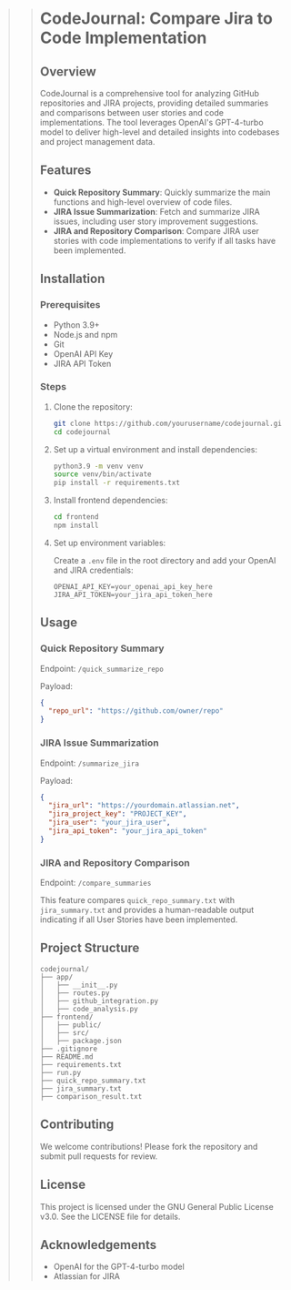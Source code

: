 >> # CodeJournal: Compare Jira to Code Implementation
>> 
>> ## Overview
>> 
>> CodeJournal is a comprehensive tool for analyzing GitHub repositories and JIRA projects, providing detailed summaries and comparisons between user stories and code implementations. The tool leverages OpenAI's GPT-4-turbo model to deliver high-level and detailed insights into codebases and project management data.
>> 
>> ## Features
>> 
>> - **Quick Repository Summary**: Quickly summarize the main functions and high-level overview of code files.
>> - **JIRA Issue Summarization**: Fetch and summarize JIRA issues, including user story improvement suggestions.
>> - **JIRA and Repository Comparison**: Compare JIRA user stories with code implementations to verify if all tasks have been implemented.
>> 
>> ## Installation
>> 
>> ### Prerequisites
>> 
>> - Python 3.9+
>> - Node.js and npm
>> - Git
>> - OpenAI API Key
>> - JIRA API Token
>> 
>> ### Steps
>> 
>> 1. Clone the repository:
>> 
>>     ```bash
>>     git clone https://github.com/yourusername/codejournal.git
>>     cd codejournal
>>     ```
>> 
>> 2. Set up a virtual environment and install dependencies:
>> 
>>     ```bash
>>     python3.9 -m venv venv
>>     source venv/bin/activate
>>     pip install -r requirements.txt
>>     ```
>> 
>> 3. Install frontend dependencies:
>> 
>>     ```bash
>>     cd frontend
>>     npm install
>>     ```
>> 
>> 4. Set up environment variables:
>> 
>>     Create a `.env` file in the root directory and add your OpenAI and JIRA credentials:
>> 
>>     ```plaintext
>>     OPENAI_API_KEY=your_openai_api_key_here
>>     JIRA_API_TOKEN=your_jira_api_token_here
>>     ```
>> 
>> ## Usage
>> 
>> ### Quick Repository Summary
>> 
>> Endpoint: `/quick_summarize_repo`
>> 
>> Payload:
>> 
>> ```json
>> {
>>   "repo_url": "https://github.com/owner/repo"
>> }
>> ```
>> 
>> ### JIRA Issue Summarization
>> 
>> Endpoint: `/summarize_jira`
>> 
>> Payload:
>> 
>> ```json
>> {
>>   "jira_url": "https://yourdomain.atlassian.net",
>>   "jira_project_key": "PROJECT_KEY",
>>   "jira_user": "your_jira_user",
>>   "jira_api_token": "your_jira_api_token"
>> }
>> ```
>> 
>> ### JIRA and Repository Comparison
>> 
>> Endpoint: `/compare_summaries`
>> 
>> This feature compares `quick_repo_summary.txt` with `jira_summary.txt` and provides a human-readable output indicating if all User Stories have been implemented.
>> 
>> ## Project Structure
>> 
>> ```plaintext
>> codejournal/
>> ├── app/
>> │   ├── __init__.py
>> │   ├── routes.py
>> │   ├── github_integration.py
>> │   ├── code_analysis.py
>> ├── frontend/
>> │   ├── public/
>> │   ├── src/
>> │   ├── package.json
>> ├── .gitignore
>> ├── README.md
>> ├── requirements.txt
>> ├── run.py
>> ├── quick_repo_summary.txt
>> ├── jira_summary.txt
>> ├── comparison_result.txt
>> ```
>> 
>> ## Contributing
>> 
>> We welcome contributions! Please fork the repository and submit pull requests for review.
>> 
>> ## License
>> 
>> This project is licensed under the GNU General Public License v3.0. See the LICENSE file for details.
>> 
>> ## Acknowledgements
>> 
>> - OpenAI for the GPT-4-turbo model
>> - Atlassian for JIRA
